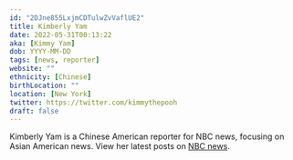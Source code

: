 ```yaml
---
id: "2DJne855LxjmCDTulwZvVaflUE2"
title: Kimberly Yam
date: 2022-05-31T00:13:22
aka: [Kimmy Yam]
dob: YYYY-MM-DD
tags: [news, reporter]
website: ""
ethnicity: [Chinese]
birthLocation: ""
location: [New York]
twitter: https://twitter.com/kimmythepooh
draft: false
---
```


Kimberly Yam is a Chinese American reporter for NBC news, focusing on Asian
American news. View her latest posts on
[NBC news](https://www.nbcnews.com/author/kimmy-yam-ncpn1063966).
